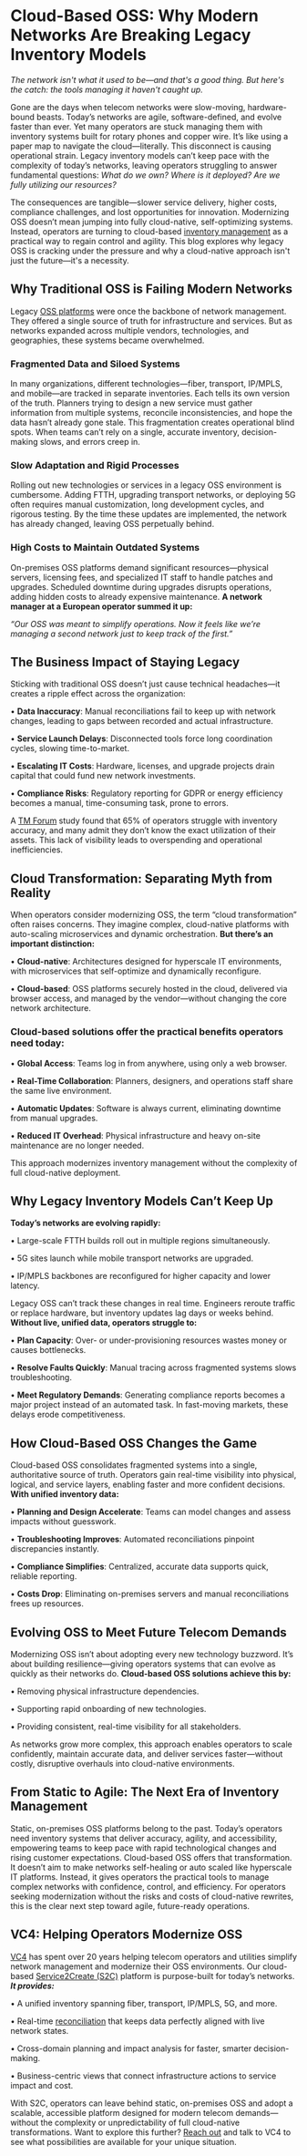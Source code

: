 # Cloud-Based OSS: Why Modern Networks Are Breaking Legacy Inventory Models
*The network isn't what it used to be—and that's a good thing. But here's the catch: the tools managing it haven't caught up.*

Gone are the days when telecom networks were slow-moving, hardware-bound beasts. Today’s networks are agile, software-defined, and evolve faster than ever. Yet many operators are stuck managing them with inventory systems built for rotary phones and copper wire. It’s like using a paper map to navigate the cloud—literally. 
This disconnect is causing operational strain. Legacy inventory models can’t keep pace with the complexity of today’s networks, leaving operators struggling to answer fundamental questions: *What do we own? Where is it deployed? Are we fully utilizing our resources?*

The consequences are tangible—slower service delivery, higher costs, compliance challenges, and lost opportunities for innovation. Modernizing OSS doesn’t mean jumping into fully cloud-native, self-optimizing systems. Instead, operators are turning to cloud-based [inventory management](https://www.vc4.com/blog/network-inventory-management-software/) as a practical way to regain control and agility.
This blog explores why legacy OSS is cracking under the pressure and why a cloud-native approach isn't just the future—it's a necessity.
## Why Traditional OSS is Failing Modern Networks
Legacy [OSS platforms](https://www.vc4.com/resources/oss-checklist/) were once the backbone of network management. They offered a single source of truth for infrastructure and services. But as networks expanded across multiple vendors, technologies, and geographies, these systems became overwhelmed.
### Fragmented Data and Siloed Systems
In many organizations, different technologies—fiber, transport, IP/MPLS, and mobile—are tracked in separate inventories. Each tells its own version of the truth. Planners trying to design a new service must gather information from multiple systems, reconcile inconsistencies, and hope the data hasn’t already gone stale.
This fragmentation creates operational blind spots. When teams can’t rely on a single, accurate inventory, decision-making slows, and errors creep in.
### Slow Adaptation and Rigid Processes
Rolling out new technologies or services in a legacy OSS environment is cumbersome. Adding FTTH, upgrading transport networks, or deploying 5G often requires manual customization, long development cycles, and rigorous testing. By the time these updates are implemented, the network has already changed, leaving OSS perpetually behind.
### High Costs to Maintain Outdated Systems
On-premises OSS platforms demand significant resources—physical servers, licensing fees, and specialized IT staff to handle patches and upgrades. Scheduled downtime during upgrades disrupts operations, adding hidden costs to already expensive maintenance.
**A network manager at a European operator summed it up:**

*“Our OSS was meant to simplify operations. Now it feels like we’re managing a second network just to keep track of the first.”*

## The Business Impact of Staying Legacy
Sticking with traditional OSS doesn’t just cause technical headaches—it creates a ripple effect across the organization:

•	**Data Inaccuracy**: Manual reconciliations fail to keep up with network changes, leading to gaps between recorded and actual infrastructure.

•	**Service Launch Delays**: Disconnected tools force long coordination cycles, slowing time-to-market.

•	**Escalating IT Costs**: Hardware, licenses, and upgrade projects drain capital that could fund new network investments.

•	**Compliance Risks**: Regulatory reporting for GDPR or energy efficiency becomes a manual, time-consuming task, prone to errors.

A [TM Forum](https://inform.tmforum.org/features-and-opinion/the-challenges-of-modernizing-network-inventory-systems) study found that 65% of operators struggle with inventory accuracy, and many admit they don’t know the exact utilization of their assets. This lack of visibility leads to overspending and operational inefficiencies.
## Cloud Transformation: Separating Myth from Reality
When operators consider modernizing OSS, the term “cloud transformation” often raises concerns. They imagine complex, cloud-native platforms with auto-scaling microservices and dynamic orchestration.
**But there’s an important distinction:**

•	**Cloud-native**: Architectures designed for hyperscale IT environments, with microservices that self-optimize and dynamically reconfigure.

•	**Cloud-based**: OSS platforms securely hosted in the cloud, delivered via browser access, and managed by the vendor—without changing the core network architecture.

### Cloud-based solutions offer the practical benefits operators need today:

•	**Global Access**: Teams log in from anywhere, using only a web browser.

•	**Real-Time Collaboration**: Planners, designers, and operations staff share the same live environment.

•	**Automatic Updates**: Software is always current, eliminating downtime from manual upgrades.

•	**Reduced IT Overhead**: Physical infrastructure and heavy on-site maintenance are no longer needed.

This approach modernizes inventory management without the complexity of full cloud-native deployment.
## Why Legacy Inventory Models Can’t Keep Up
**Today’s networks are evolving rapidly:**

•	Large-scale FTTH builds roll out in multiple regions simultaneously.

•	5G sites launch while mobile transport networks are upgraded.

•	IP/MPLS backbones are reconfigured for higher capacity and lower latency.

Legacy OSS can’t track these changes in real time. Engineers reroute traffic or replace hardware, but inventory updates lag days or weeks behind. 
**Without live, unified data, operators struggle to:**

•	**Plan Capacity**: Over- or under-provisioning resources wastes money or causes bottlenecks.

•	**Resolve Faults Quickly**: Manual tracing across fragmented systems slows troubleshooting.

•	**Meet Regulatory Demands**: Generating compliance reports becomes a major project instead of an automated task.
In fast-moving markets, these delays erode competitiveness.
## How Cloud-Based OSS Changes the Game
Cloud-based OSS consolidates fragmented systems into a single, authoritative source of truth. Operators gain real-time visibility into physical, logical, and service layers, enabling faster and more confident decisions.
**With unified inventory data:**

•	**Planning and Design Accelerate**: Teams can model changes and assess impacts without guesswork.

•	**Troubleshooting Improves**: Automated reconciliations pinpoint discrepancies instantly.

•	**Compliance Simplifies**: Centralized, accurate data supports quick, reliable reporting.

•	**Costs Drop**: Eliminating on-premises servers and manual reconciliations frees up resources.

## Evolving OSS to Meet Future Telecom Demands
Modernizing OSS isn’t about adopting every new technology buzzword. It’s about building resilience—giving operators systems that can evolve as quickly as their networks do.
**Cloud-based OSS solutions achieve this by:**

•	Removing physical infrastructure dependencies.

•	Supporting rapid onboarding of new technologies.

•	Providing consistent, real-time visibility for all stakeholders.

As networks grow more complex, this approach enables operators to scale confidently, maintain accurate data, and deliver services faster—without costly, disruptive overhauls into cloud-native environments.
## From Static to Agile: The Next Era of Inventory Management
Static, on-premises OSS platforms belong to the past. Today’s operators need inventory systems that deliver accuracy, agility, and accessibility, empowering teams to keep pace with rapid technological changes and rising customer expectations.
Cloud-based OSS offers that transformation. It doesn’t aim to make networks self-healing or auto scaled like hyperscale IT platforms. Instead, it gives operators the practical tools to manage complex networks with confidence, control, and efficiency.
For operators seeking modernization without the risks and costs of cloud-native rewrites, this is the clear next step toward agile, future-ready operations.

## VC4: Helping Operators Modernize OSS
[VC4](https://www.vc4.com/) has spent over 20 years helping telecom operators and utilities simplify network management and modernize their OSS environments.
Our cloud-based [Service2Create (S2C)](https://www.vc4.com/vc4-ims/) platform is purpose-built for today’s networks. 
***It provides:***

•	A unified inventory spanning fiber, transport, IP/MPLS, 5G, and more.

•	Real-time [reconciliation](https://www.vc4.com/resources/network-auto-discovery-and-reconciliation/) that keeps data perfectly aligned with live network states.

•	Cross-domain planning and impact analysis for faster, smarter decision-making.

•	Business-centric views that connect infrastructure actions to service impact and cost.

With S2C, operators can leave behind static, on-premises OSS and adopt a scalable, accessible platform designed for modern telecom demands—without the complexity or unpredictability of full cloud-native transformations. Want to explore this further? [Reach out](https://www.vc4.com/contact/) and talk to VC4 to see what possibilities are available for your unique situation.

